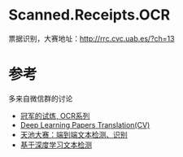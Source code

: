 # Scanned.Receipts.OCR
票据识别，大赛地址：http://rrc.cvc.uab.es/?ch=13





# 参考

多来自微信群的讨论

- [冠军的试炼, OCR系列](https://www.cnblogs.com/skyfsm/category/1123384.html)
- [Deep Learning Papers Translation(CV)](https://github.com/SnailTyan/deep-learning-papers-translation)
- [天池大赛：端到端文本检测、识别](https://tianchi.aliyun.com/competition/entrance/231652/introduction)
- [基于深度学习文本检测](https://zhuanlan.zhihu.com/p/52335619)


